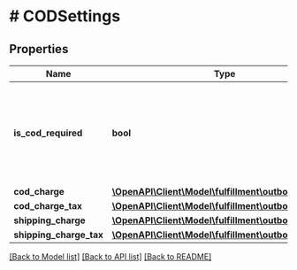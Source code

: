 # # CODSettings

## Properties

Name | Type | Description | Notes
------------ | ------------- | ------------- | -------------
**is_cod_required** | **bool** | When true, this fulfillment order requires a COD (Cash On Delivery) payment. |
**cod_charge** | [**\OpenAPI\Client\Model\fulfillment\outbound\Money**](Money.md) |  | [optional]
**cod_charge_tax** | [**\OpenAPI\Client\Model\fulfillment\outbound\Money**](Money.md) |  | [optional]
**shipping_charge** | [**\OpenAPI\Client\Model\fulfillment\outbound\Money**](Money.md) |  | [optional]
**shipping_charge_tax** | [**\OpenAPI\Client\Model\fulfillment\outbound\Money**](Money.md) |  | [optional]

[[Back to Model list]](../../README.md#models) [[Back to API list]](../../README.md#endpoints) [[Back to README]](../../README.md)
